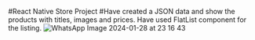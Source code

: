 #React Native Store Project
#Have created a JSON data and show the products with titles, images and prices. Have used FlatList component for the listing.
![WhatsApp Image 2024-01-28 at 23 16 43](https://github.com/Zemheri25/React-Native-Store-Project/assets/91785330/be0941ae-36fd-4a28-a87d-ea977f51db72)
